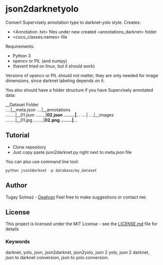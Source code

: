 # json2darknetyolo

Convert Supervisely annotation type to darknet-yolo style. Creates:
* <Annotation .txt> files under new created <annotations_darknet> folder
* <coco_classes.names> file

Requirements:

* Python 3
* opencv or PIL (and numpy)
* (havent tried on linux, but it should work)

Versions of opencv or PIL should not matter, they are only needed for image dimensions, since darknet labeling depends on it.

You also should have a folder structure if you have Supervisely annotated data:

__Dataset Folder\
....|__meta.json
....|__annotations\
........|__01.json
........|__02.json
........|__...
....|
....|__images\
........|__01.jpg
........|__02.png
........|__...

## Tutorial

* Clone repository
* Just copy paste json2darknet.py right next to meta.json file

You can also use command line tool:

```
python json2darknet -p database/my_dataset
```

## Author
Tugay Solmaz - [Deahran](https://github.com/Deahran)
Feel free to make suggestions or contact me.

## License

This project is licensed under the MIT License - see the [LICENSE.md](LICENSE.md) file for details

### Keywords
darknet, yolo, json, json2darknet, json2yolo, json 2 yolo, json 2 darknet, json to darknet conversion, json to yolo conversion.